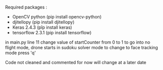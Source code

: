 Required packages :

- OpenCV python (pip install opencv-python)
- djitellopy (pip install djitellopy)
- Keras 2.4.3 (pîp install keras)
- tensorflow 2.3.1 (pip install tensorflow)

in main.py line 11 change value of startCounter from 0 to 1 to go into no flight mode, drone starts in sudoku solver mode to change to face tracking mode press 'q'

Code not cleaned and commented for now will change at a later date